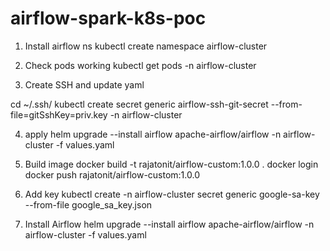 # airflow-spark-k8s-poc

1. Install airflow ns
kubectl create namespace airflow-cluster

2. Check pods working 
kubectl get pods -n airflow-cluster

3. Create SSH and update yaml

cd ~/.ssh/
kubectl create secret generic airflow-ssh-git-secret --from-file=gitSshKey=priv.key -n airflow-cluster

4. apply
helm upgrade --install airflow apache-airflow/airflow -n airflow-cluster -f values.yaml

5. Build image
docker build -t rajatonit/airflow-custom:1.0.0 .
docker login
docker push rajatonit/airflow-custom:1.0.0

6. Add key 
kubectl create -n airflow-cluster secret generic google-sa-key --from-file google_sa_key.json

7. Install Airflow
helm upgrade --install airflow apache-airflow/airflow -n airflow-cluster -f values.yaml
